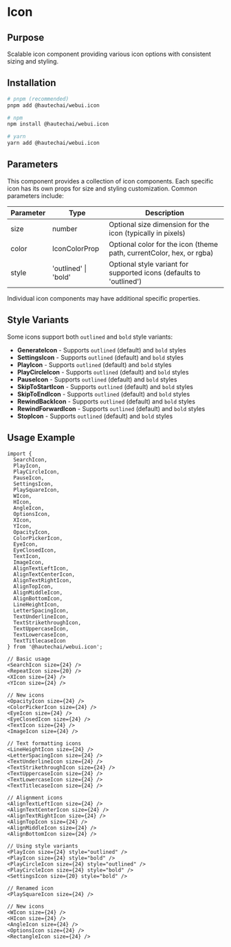 # Icon

## Purpose

Scalable icon component providing various icon options with consistent sizing and styling.

## Installation

```bash
# pnpm (recommended)
pnpm add @hautechai/webui.icon

# npm
npm install @hautechai/webui.icon

# yarn
yarn add @hautechai/webui.icon
```

## Parameters

This component provides a collection of icon components. Each specific icon has its own props for size and styling customization. Common parameters include:

| Parameter | Type                 | Description                                                          |
| --------- | -------------------- | -------------------------------------------------------------------- |
| size      | number               | Optional size dimension for the icon (typically in pixels)           |
| color     | IconColorProp        | Optional color for the icon (theme path, currentColor, hex, or rgba) |
| style     | 'outlined' \| 'bold' | Optional style variant for supported icons (defaults to 'outlined')  |

Individual icon components may have additional specific properties.

## Style Variants

Some icons support both `outlined` and `bold` style variants:

- **GenerateIcon** - Supports `outlined` (default) and `bold` styles
- **SettingsIcon** - Supports `outlined` (default) and `bold` styles
- **PlayIcon** - Supports `outlined` (default) and `bold` styles
- **PlayCircleIcon** - Supports `outlined` (default) and `bold` styles
- **PauseIcon** - Supports `outlined` (default) and `bold` styles
- **SkipToStartIcon** - Supports `outlined` (default) and `bold` styles
- **SkipToEndIcon** - Supports `outlined` (default) and `bold` styles
- **RewindBackIcon** - Supports `outlined` (default) and `bold` styles
- **RewindForwardIcon** - Supports `outlined` (default) and `bold` styles
- **StopIcon** - Supports `outlined` (default) and `bold` styles

## Usage Example

```tsx
import {
  SearchIcon,
  PlayIcon,
  PlayCircleIcon,
  PauseIcon,
  SettingsIcon,
  PlaySquareIcon,
  WIcon,
  HIcon,
  AngleIcon,
  OptionsIcon,
  XIcon,
  YIcon,
  OpacityIcon,
  ColorPickerIcon,
  EyeIcon,
  EyeClosedIcon,
  TextIcon,
  ImageIcon,
  AlignTextLeftIcon,
  AlignTextCenterIcon,
  AlignTextRightIcon,
  AlignTopIcon,
  AlignMiddleIcon,
  AlignBottomIcon,
  LineHeightIcon,
  LetterSpacingIcon,
  TextUnderlineIcon,
  TextStrikethroughIcon,
  TextUppercaseIcon,
  TextLowercaseIcon,
  TextTitlecaseIcon
} from '@hautechai/webui.icon';

// Basic usage
<SearchIcon size={24} />
<RepeatIcon size={20} />
<XIcon size={24} />
<YIcon size={24} />

// New icons
<OpacityIcon size={24} />
<ColorPickerIcon size={24} />
<EyeIcon size={24} />
<EyeClosedIcon size={24} />
<TextIcon size={24} />
<ImageIcon size={24} />

// Text formatting icons
<LineHeightIcon size={24} />
<LetterSpacingIcon size={24} />
<TextUnderlineIcon size={24} />
<TextStrikethroughIcon size={24} />
<TextUppercaseIcon size={24} />
<TextLowercaseIcon size={24} />
<TextTitlecaseIcon size={24} />

// Alignment icons
<AlignTextLeftIcon size={24} />
<AlignTextCenterIcon size={24} />
<AlignTextRightIcon size={24} />
<AlignTopIcon size={24} />
<AlignMiddleIcon size={24} />
<AlignBottomIcon size={24} />

// Using style variants
<PlayIcon size={24} style="outlined" />
<PlayIcon size={24} style="bold" />
<PlayCircleIcon size={24} style="outlined" />
<PlayCircleIcon size={24} style="bold" />
<SettingsIcon size={20} style="bold" />

// Renamed icon
<PlaySquareIcon size={24} />

// New icons
<WIcon size={24} />
<HIcon size={24} />
<AngleIcon size={24} />
<OptionsIcon size={24} />
<RectangleIcon size={24} />
```
